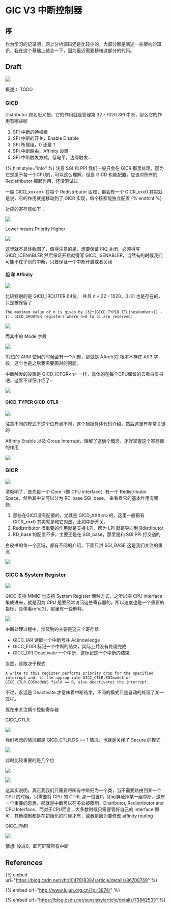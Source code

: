 # GIC V3 中断控制器

## 序

作为学习的记录吧，网上分析源码还是比较少的，大部分都是阐述一些架构的知识，我在这个基础上结合一下，因为最近需要移植这部分的代码。

## Draft

![](.gitbook/assets/image%20%28167%29.png)

概述： TODO

### GICD

Distributor 顾名思义把，它的作用就是管理第 32 - 1020 SPI 中断，那么它的作用有哪些呢

1. SPI 中断的特权级
2. SPI 中断的开关，Enable Disable
3. SPI 所属组，0 还是 1
4. SPI 中断路由，Affinity 设置
5. SPI 中断触发方式，低电平，边缘触发...

{% hint style="info" %}
注意 SGI 和 PPI 我们一般只会在 GICR 那里处理，因为它是属于每一个CPU的，可以这么理解，但是 GICD 也能配置，应该对所有的 Redistributor 都起作用，还没测试过

一般 GICD\_xxx&lt;n&gt; 在每个 Redistributor 区域，都会有一个 GICR\_xxx0 其实就是说，它的作用就是移动到了 GICR 实现，每个核都能独立配置
{% endhint %}

对应的寄存器如下：

![](.gitbook/assets/image%20%2876%29.png)

Lower means Priority Higher

![](.gitbook/assets/image%20%2831%29.png)

这里就不具体截图了，值得注意的是，想要保证 IRQ 关闭，必须得写 GICD\_ICENABLER 然后保证开启就得写 GICD\_ISENABLER，当然有的时候我们可能不在乎别的中断，只要保证一个中断开启或者关闭

#### 组 和 Affinity

![](.gitbook/assets/image%20%2812%29.png)

比较特别的是 GICD\_IROUTER 64位， 并且  n = 32 - 1020，0-31 也是存在的，只是被保留了

`The maximum value of n is given by (32*(GICD_TYPER.ITLinesNumber+1) - 1). GICD_IROUTER registers where n=0 to 31 are reserved.`

![](.gitbook/assets/image%20%28129%29.png)

而其中的 Mode 字段

![](.gitbook/assets/image%20%28157%29.png)

32位的 ARM 使用的时候会有一个问题，那就是 AArch32 根本不存在 Aff3 字段，这个也是之后我需要面对的问题。

中断触发的设置是 GICD\_ICFGR&lt;n&gt; 一样，具体的在每个CPU保留的去看白皮书吧，这里不详细介绍了~

![](.gitbook/assets/image%20%2827%29.png)

#### GICD\_TYPER GICD\_CTLR

![](.gitbook/assets/image%20%2832%29.png)

注意不同的模式下这个位有点不同，这个根据具体代码介绍，然后这里有非常关键的

Affinity Enable 以及 Group Interrupt，理解了这俩个概念，才好掌握这个寄存器的作用

![](.gitbook/assets/image%20%28115%29.png)

### GICR

![](.gitbook/assets/image%20%2815%29.png)

清晰明了，首先每一个 Core（即 CPU interface）有一个 Redistributor Space，然后其中又可以分为 RD\_base SGI\_base， 来看看它的基本作用有哪些，

1. 那些在GICD没有配置的，尤其是 GICD\_XXX&lt;n&gt;的，这里一般都有 GICR\_xxx0 其实就是和它对应，比如中断开关，
2. Redistributor 很重要的作用就是支持 LPI，因为 LPI 就是导向到 Rdisttibutor 
3. RD\_base 的配置不多，主要还是在 SGI\_base，那里是和 SGI PPI 打交道的

白皮书的每一个区域，都有不同的介绍，下面只讲 SGI\_BASE 这是我们关注的重点

![](.gitbook/assets/image%20%2848%29.png)

### GICC & System Register

![](.gitbook/assets/image%20%28123%29.png)

GICC 支持 MMIO 也支持 System Register 俩种方式，之所以把 CPU interface 集成进来，就是因为 CPU 是要经常访问这些寄存器的，所以速度也是一个重要的指标，具体看refs\[2\]，那里有一些解释。

![](.gitbook/assets/image%20%2867%29.png)

中断处理过程中，涉及到的主要是这三个寄存器

* GICC\_IAR 读取一个中断号并 Acknowledge
* GICC\_EOIR 标记一个中断的结束，实际上并没有处理完成
* GICC\_DIR   Deactivate 一个中断，这标记这一个中断的结束

当然，这取决于模式

`A write to this register performs priority drop for the specified interrupt and, if the appropriate GICC_CTLR.EOImodeS or GICC_CTLR.EOImodeNS field == 0, also deactivates the interrupt.`

不过，永远是 Deactivate 才意味着中断结束，不同的模式只是自动的处理了某一过程。

现在来关注俩个控制寄存器

GICC\_CTLR

![](.gitbook/assets/image%20%28178%29.png)

我们考虑的情况都是 GICD\_CTLR.DS == 1 情况，也就是关闭了 Secure 的模式

![](.gitbook/assets/image%20%2897%29.png)

此时比较重要的是几个位

![](.gitbook/assets/image%20%28104%29.png)

![](.gitbook/assets/image%20%281%29.png)

这其实说明，真正我我们只需要将所有中断归为一个类，当不需要路由到某一个 CPU 的时候，只需要将 CPU 的 CTRL 那一位置0，即可屏蔽掉某一组中断，这有一个重要的思想，那就是中断可以在多处被限制，Distributor, Redistributor and CPU Interface，而对于CPU而言，大多数时候只需要管好自己的 Interface 即可，其他控制都是在初始化的时候才有，或者是因为要修改 affinity routing

GICC\_PMR

![](.gitbook/assets/image%20%2862%29.png)

猜想: 设成0，即可屏蔽所有中断

## References

{% embed url="https://blog.csdn.net/yhb1047818384/article/details/86708769" %}

{% embed url="http://www.lujun.org.cn/?p=3874/" %}

{% embed url="https://blog.csdn.net/sunsissy/article/details/73842533" %}



